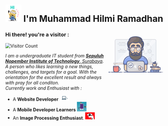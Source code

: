# <img src="https://github.com/mhilmi999/mhilmi999/blob/main/Hi_minions.gif" width="50px"> I'm Muhammad Hilmi Ramadhan 

<img align="right" alt="Programmer Gif" src="https://github.com/mhilmi999/mhilmi999/blob/main/programming.gif" width="190" />

### **Hi there! you're a visitor :** &nbsp;
![Visitor Count](https://profile-counter.glitch.me/{mhilmi999}/count.svg)

<p>
   <em>
    I am a undergraduate IT student from <a href="https://www.its.ac.id/"> <b>Sepuluh Nopember Institute of Technology</b>, Surabaya</a>.
    A person who likes learning a new things, challenges, and targets for a goal. With the orientation for the excellent result and always with pray for all conditon. <br/>
      Currently work and Enthusiast with :
   </em>
</p>

   - A <b>Website Developer</b>  <img src="https://github.com/mhilmi999/mhilmi999/blob/main/webDev.gif" width="30px" /> 
   - A <b>Mobile Developer Learners</b>  <img src="https://github.com/mhilmi999/mhilmi999/blob/main/mobDev.gif" width="30px" /> 
   - An <b>Image Processing Enthusiast</b>. <img src="https://github.com/mhilmi999/mhilmi999/blob/main/CVison.gif" width="30px" />

<!--
**mhilmi999/mhilmi999** is a ✨ _special_ ✨ repository because its `README.md` (this file) appears on your GitHub profile.

Here are some ideas to get you started:

- 🔭 I’m currently working on ...
- 🌱 I’m currently learning ...
- 👯 I’m looking to collaborate on ...
- 🤔 I’m looking for help with ...
- 💬 Ask me about ...
- 📫 How to reach me: ...
- 😄 Pronouns: ...
- ⚡ Fun fact: ...
-->
